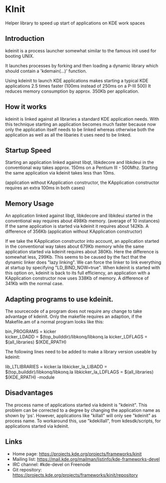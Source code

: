 # KInit

Helper library to speed up start of applications on KDE work spaces

## Introduction

kdeinit is a process launcher somewhat similar to the 
famous init used for booting UNIX.

It launches processes by forking and then loading a
dynamic library which should contain a 'kdemain(...)'
function.

Using kdeinit to launch KDE applications makes starting
a typical KDE applications 2.5 times faster (100ms 
instead of 250ms on a P-III 500) It reduces memory 
consumption by approx. 350Kb per application.

## How it works

kdeinit is linked against all libraries a standard KDE
application needs. With this technique starting an
application becomes much faster because now only
the application itself needs to be linked whereas 
otherwise both the application as well as all the libaries
it uses need to be linked.

## Startup Speed

Starting an application linked against libqt, libkdecore and libkdeui
in the conventional way takes approx. 150ms on a Pentium III - 500Mhz. 
Starting the same application via kdeinit takes less than 10ms.

(application without KApplication constructor, the KApplication 
constructor requires an extra 100ms in both cases)

## Memory Usage

An application linked against libqt, libkdecore and libkdeui started
in the conventional way requires about 498Kb memory. 
(average of 10 instances) If the same application is started via
kdeinit it requires about 142Kb. A difference of 356Kb (application 
without KApplication constructor) 

If we take the KApplication constructor into account, an application
started in the conventional way takes about 679Kb memory while the same
application started via kdeinit requires about 380Kb. Here the difference
is somewhat less, 299Kb. This seems to be caused by the fact that the
dynamic linker does "lazy linking". We can force the linker to link
everything at startup by specifying "LD_BIND_NOW=true". When kdeinit is
started with this option on, kdeinit is back to its full efficiency, an
application with a KApplication constructor now uses 338Kb of memory.
A difference of 341Kb with the normal case.

## Adapting programs to use kdeinit.

The sourcecode of a program does not require any change to take advantage
of kdeinit. Only the makefile requires an adaption, if the Makefile.am of 
a normal program looks like this:

bin_PROGRAMS = kicker   
kicker_LDADD = $(top_builddir)/libkonq/libkonq.la
kicker_LDFLAGS = $(all_libraries) $(KDE_RPATH)

The following lines need to be added to make a library version useable 
by kdeinit:

lib_LTLIBRARIES = kicker.la
libkicker_la_LIBADD = $(top_builddir)/libkonq/libkonq.la
libkicker_la_LDFLAGS = $(all_libraries) $(KDE_RPATH) -module                    

## Disadvantages

The process name of applications started via kdeinit is "kdeinit". This problem
can be corrected to a degree by changing the application name as shown
by 'ps'. However, applications like "killall" will only see "kdeinit" as 
process name. To workaround this, use "kdekillall", from kdesdk/scripts,
for applications started via kdeinit.

## Links

- Home page: <https://projects.kde.org/projects/frameworks/kinit>
- Mailing list: <https://mail.kde.org/mailman/listinfo/kde-frameworks-devel>
- IRC channel: #kde-devel on Freenode
- Git repository: <https://projects.kde.org/projects/frameworks/kinit/repository>
